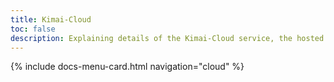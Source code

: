 ```yaml
---
title: Kimai-Cloud
toc: false
description: Explaining details of the Kimai-Cloud service, the hosted and paid version of Kimai. 
---
```


<div class="row row-cards row-deck">
{% include docs-menu-card.html navigation="cloud" %}
</div> 
 
